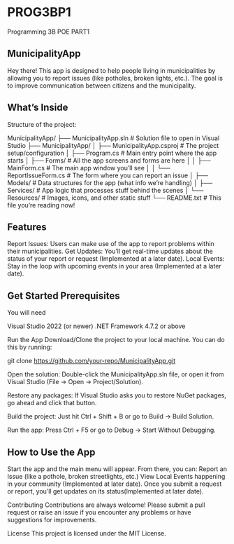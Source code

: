 # PROG3BP1
Programming 3B POE PART1



MunicipalityApp 
------------------------------------------------------------------------------------------------------------------------------------------------------------------------------
Hey there! 
This app is designed to help people living in municipalities by allowing you to report issues (like potholes, broken lights, etc.).
The goal is to improve communication between citizens and the municipality.

What’s Inside
------------------------------------------------------------------------------------------------------------------------------------------------------------------------------
Structure of  the project:

MunicipalityApp/
├── MunicipalityApp.sln       # Solution file to open in Visual Studio
├── MunicipalityApp/
│   ├── MunicipalityApp.csproj # The project setup/configuration
│   ├── Program.cs             # Main entry point where the app starts
│   ├── Forms/                 # All the app screens and forms are here
│   │   ├── MainForm.cs        # The main app window you’ll see
│   │   └── ReportIssueForm.cs # The form where you can report an issue
│   ├── Models/                # Data structures for the app (what info we’re handling)
│   ├── Services/              # App logic that processes stuff behind the scenes
│   └── Resources/             # Images, icons, and other static stuff
└── README.txt                 # This file you’re reading now!


Features 
------------------------------------------------------------------------------------------------------------------------------------------------------------------------------

Report Issues: Users can make use of the app to report problems within their municipalities.
Get Updates: You’ll get real-time updates about the status of your report or request (Implemented at a later date).
Local Events: Stay in the loop with upcoming events in your area (Implemented at a later date).


Get Started
Prerequisites
------------------------------------------------------------------------------------------------------------------------------------------------------------------------------
You will need 

Visual Studio 2022 (or newer)
.NET Framework 4.7.2 or above

Run the App
Download/Clone the project to your local machine. You can do this by running:

git clone https://github.com/your-repo/MunicipalityApp.git

Open the solution: Double-click the MunicipalityApp.sln file, or open it from Visual Studio (File -> Open -> Project/Solution).

Restore any packages: If Visual Studio asks you to restore NuGet packages, go ahead and click that button.

Build the project: Just hit Ctrl + Shift + B or go to Build -> Build Solution.

Run the app: Press Ctrl + F5 or go to Debug -> Start Without Debugging.



How to Use the App
------------------------------------------------------------------------------------------------------------------------------------------------------------------------------
Start the app and the main menu will appear.
From there, you can:
Report an Issue (like a pothole, broken streetlights, etc.)
View Local Events happening in your community (Implemented at later date).
Once you submit a request or report, you’ll get updates on its status(Implemented at later date).


Contributing
Contributions are always welcome! Please submit a pull request or raise an issue if you encounter any problems or have suggestions for improvements.

License
This project is licensed under the MIT License.

